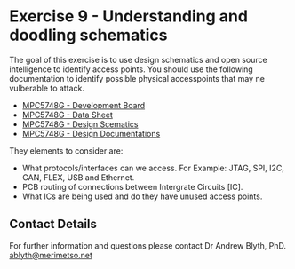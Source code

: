 # Exercise 9 - Understanding and doodling schematics

The goal of this exercise is to use design schematics and open source intelligence to identify access points. You should use the following documentation to identify possible physical accesspoints that may ne vulberable to attack.

* [MPC5748G - Development Board](https://github.com/Merimetso-Code/EmbeddedAutomotiveSecurity/blob/main/DEVKIT-MPC5748G-BD.jpg)
* [MPC5748G - Data Sheet](https://github.com/Merimetso-Code/EmbeddedAutomotiveSecurity/blob/main/MPC5748G.pdf)
* [MPC5748G - Design Scematics](https://github.com/Merimetso-Code/EmbeddedAutomotiveSecurity/blob/main/DEVKIT-MPC5748G-SCH.pdf)
* [MPC5748G - Design Documentations](https://github.com/Merimetso-Code/EmbeddedAutomotiveSecurity/blob/main/DEVKIT-MPC5748G.zip)

They elements to consider are:

* What protocols/interfaces can we access. For Example: JTAG, SPI, I2C, CAN, FLEX, USB and Ethernet.
* PCB routing of connections between Intergrate Circuits [IC].
* What ICs are being used and do they have unused access points.

## Contact Details

For further information and questions please contact Dr Andrew Blyth, PhD. <ablyth@merimetso.net>
